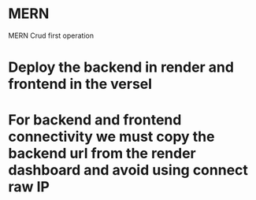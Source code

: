 # MERN
MERN Crud first operation
# Deploy the backend in render and frontend in the versel 
# For backend and frontend connectivity we must copy the backend url from the render dashboard and avoid using connect raw IP